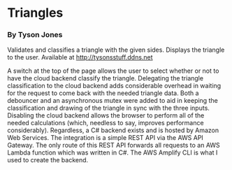 # Triangles
### By Tyson Jones

Validates and classifies a triangle with the given sides. Displays the triangle to the user. Available at http://tysonsstuff.ddns.net

A switch at the top of the page allows the user to select whether or not to have the cloud backend classify the triangle. Delegating the triangle classification to the cloud backend adds considerable overhead in waiting for the request to come back with the needed triangle data. Both a debouncer and an asynchronous mutex were added to aid in keeping the classification and drawing of the triangle in sync with the three inputs. Disabling the cloud backend allows the browser to perform all of the needed calculations (which, needless to say, improves performance considerably). Regardless, a C# backend exists and is hosted by Amazon Web Services. The integration is a simple REST API via the AWS API Gateway. The only route of this REST API forwards all requests to an AWS Lambda function which was written in C#. The AWS Amplify CLI is what I used to create the backend.
